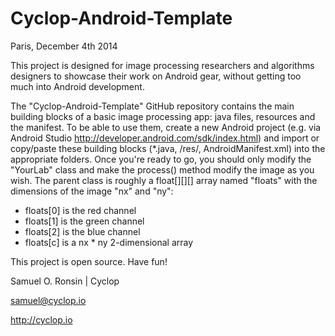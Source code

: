 Cyclop-Android-Template
=======================

Paris, December 4th 2014

This project is designed for image processing researchers and algorithms designers
to showcase their work on Android gear, without getting too much into Android development.

The "Cyclop-Android-Template" GitHub repository contains the main building blocks 
of a basic image processing app: java files, resources and the manifest. 
To be able to use them, create a new Android project (e.g. via Android Studio http://developer.android.com/sdk/index.html) and 
import or copy/paste these building blocks (*.java, /res/, AndroidManifest.xml) into the appropriate folders.
Once you're ready to go, you should only modify the "YourLab" class
and make the process() method modify the image as you wish.
The parent class is roughly a float[][][] array named "floats" with the dimensions of the image "nx" and "ny":
- floats[0] is the red channel
- floats[1] is the green channel 
- floats[2] is the blue channel
- floats[c] is a nx * ny 2-dimensional array

This project is open source.
Have fun!

Samuel O. Ronsin | Cyclop

samuel@cyclop.io

http://cyclop.io
